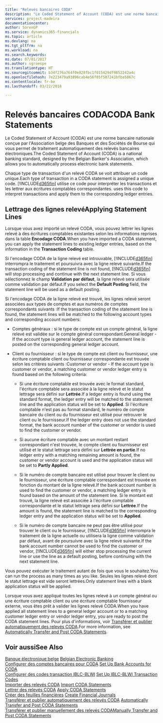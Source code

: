 ```yaml
---
title: "Relevés bancaires CODA"
description: "Le Coded Statement of Account (CODA) est une norme bancaire nationale conçue par l'Association belge des Banques et des Sociétés de Bourse qui vous permet de traitement automatiquement des relevés bancaires électroniques."
services: project-madeira
documentationcenter: 
author: SorenGP
ms.service: dynamics365-financials
ms.topic: article
ms.devlang: na
ms.tgt_pltfrm: na
ms.workload: na
ms.search.keywords: 
ms.date: 07/01/2017
ms.author: sgroespe
ms.translationtype: HT
ms.sourcegitcommit: b34f276a764f0e828fbc1f015429df9852242a4c
ms.openlocfilehash: 7e223479a93896cab4e56f85f587241bfba5867c
ms.contentlocale: fr-be
ms.lasthandoff: 03/22/2018

---
```

# <a name="coda-bank-statements"></a><span data-ttu-id="957de-103">Relevés bancaires CODA</span><span class="sxs-lookup"><span data-stu-id="957de-103">CODA Bank Statements</span></span>
<span data-ttu-id="957de-104">Le Coded Statement of Account (CODA) est une norme bancaire nationale conçue par l'Association belge des Banques et des Sociétés de Bourse qui vous permet de traitement automatiquement des relevés bancaires électroniques.</span><span class="sxs-lookup"><span data-stu-id="957de-104">The Coded Statement of Account (CODA) is a national banking standard, designed by the Belgian Banker's Association, which allows you to automatically process electronic bank statements.</span></span>  

<span data-ttu-id="957de-105">Chaque type de transaction d'un relevé CODA se voit attribuer un code unique.</span><span class="sxs-lookup"><span data-stu-id="957de-105">Each type of transaction in a CODA statement is assigned a unique code.</span></span> [!INCLUDE[d365fin](../../includes/d365fin_md.md)]<span data-ttu-id="957de-106"> utilise ce code pour interpréter les transactions et les lettrer aux écritures comptables correspondantes.</span><span class="sxs-lookup"><span data-stu-id="957de-106"> uses this code to interpret transactions and apply them to the corresponding ledger entries.</span></span>  

## <a name="applying-statement-lines"></a><span data-ttu-id="957de-107">Lettrage des lignes relevé</span><span class="sxs-lookup"><span data-stu-id="957de-107">Applying Statement Lines</span></span>  
<span data-ttu-id="957de-108">Lorsque vous avez importé un relevé CODA, vous pouvez lettrer les lignes relevé à des écritures comptables existantes selon les informations reprises dans la table **Encodage CODA**.</span><span class="sxs-lookup"><span data-stu-id="957de-108">When you have imported a CODA statement, you can apply the statement lines to existing ledger entries, based on the information in the **Transaction Coding** table.</span></span>  

<span data-ttu-id="957de-109">Si l'encodage CODA de la ligne relevé est introuvable, [!INCLUDE[d365fin](../../includes/d365fin_md.md)] interrompra le traitement et poursuivra avec la ligne relevé suivante.</span><span class="sxs-lookup"><span data-stu-id="957de-109">If the transaction coding of the statement line is not found, [!INCLUDE[d365fin](../../includes/d365fin_md.md)] will stop processing and continue with the next statement line.</span></span> <span data-ttu-id="957de-110">Si vous sélectionnez le champ **Validation par défaut**, la ligne relevé sera utilisée comme validation par défaut.</span><span class="sxs-lookup"><span data-stu-id="957de-110">If you select the **Default Posting** field, the statement line will be used as a default posting.</span></span>  

<span data-ttu-id="957de-111">Si l'encodage CODA de la ligne relevé est trouvé, les lignes relevé seront associées aux types de comptes et aux numéros de comptes correspondants suivants :</span><span class="sxs-lookup"><span data-stu-id="957de-111">If the transaction coding of the statement line is found, the statement lines will be matched to the following account types and corresponding account numbers:</span></span>  

- <span data-ttu-id="957de-112">Comptes généraux : si le type de compte est un compte général, la ligne relevé est validée sur le compte général correspondant.</span><span class="sxs-lookup"><span data-stu-id="957de-112">General ledger - If the account type is general ledger account, the statement line is posted on the corresponding general ledger account.</span></span>  

- <span data-ttu-id="957de-113">Client ou fournisseur : si le type de compte est client ou fournisseur, une écriture comptable client ou fournisseur correspondante est trouvée selon les critères suivants :</span><span class="sxs-lookup"><span data-stu-id="957de-113">Customer or vendor - If the account type is customer or vendor, a matching customer or vendor ledger entry is found based on the following criteria:</span></span>  

    - <span data-ttu-id="957de-114">Si une écriture comptable est trouvée avec le format standard, l'écriture comptable sera associée à la ligne relevé et le statut lettrage sera défini sur **Lettrée**.</span><span class="sxs-lookup"><span data-stu-id="957de-114">If a ledger entry is found using the standard format, the ledger entry will be matched to the statement line and the application status will be set to **Applied**.</span></span> <span data-ttu-id="957de-115">Si l'écriture comptable n'est pas au format standard, le numéro de compte bancaire du client ou du fournisseur est utilisé pour retrouver le client ou le fournisseur.</span><span class="sxs-lookup"><span data-stu-id="957de-115">If the ledger entry does not use the standard format, the bank account number of the customer or vendor is used to find the customer or vendor.</span></span>  

    - <span data-ttu-id="957de-116">Si aucune écriture comptable avec un montant restant correspondant n'est trouvée, le compte client ou fournisseur est utilisé et le statut lettrage sera défini sur **Lettrée en partie**.</span><span class="sxs-lookup"><span data-stu-id="957de-116">If no ledger entry with a matching remaining amount is found, the customer or vendor account is used and the application status will be set to **Partly Applied**.</span></span>  

    - <span data-ttu-id="957de-117">Si le numéro de compte bancaire est utilisé pour trouver le client ou le fournisseur, une écriture comptable correspondant est trouvée en fonction du montant de la ligne relevé.</span><span class="sxs-lookup"><span data-stu-id="957de-117">If the bank account number is used to find the customer or vendor, a matching ledger entry is found based on the amount of the statement line.</span></span> <span data-ttu-id="957de-118">Si le montant est trouvé, la ligne relevé est associée à l'écriture comptable correspondante et le statut lettrage sera défini sur **Lettrée**.</span><span class="sxs-lookup"><span data-stu-id="957de-118">If the amount is found, the statement line is matched to the corresponding ledger entry and the application status will be set to **Applied**.</span></span>  

    - <span data-ttu-id="957de-119">Si le numéro de compte bancaire ne peut pas être utilisé pour trouver le client ou le fournisseur, [!INCLUDE[d365fin](../../includes/d365fin_md.md)] interrompra le traitement de la ligne actuelle ou utilisera la ligne comme validation par défaut, avant de poursuivre avec la ligne relevé suivante.</span><span class="sxs-lookup"><span data-stu-id="957de-119">If the bank account number cannot be used to find the customer or vendor, [!INCLUDE[d365fin](../../includes/d365fin_md.md)] will either stop processing the current line or use the line as a default posting, before continuing with the next statement line.</span></span>  

<span data-ttu-id="957de-120">Vous pouvez exécuter le traitement autant de fois que vous le souhaitez.</span><span class="sxs-lookup"><span data-stu-id="957de-120">You can run the process as many times as you like.</span></span> <span data-ttu-id="957de-121">Seules les lignes relevé dont le statut lettrage est vide seront lettrées.</span><span class="sxs-lookup"><span data-stu-id="957de-121">Only statement lines with a blank application status will be applied.</span></span>  

<span data-ttu-id="957de-122">Lorsque vous avez appliqué toutes les lignes relevé à un compte général ou une écriture comptable client ou une écriture comptable fournisseur externe, vous êtes prêt à valider les lignes relevé CODA.</span><span class="sxs-lookup"><span data-stu-id="957de-122">When you have applied all statement lines to a general ledger account or to a matching customer ledger entry or vendor ledger entry, you are ready to post the CODA statement lines.</span></span> <span data-ttu-id="957de-123">Pour plus d'informations, voir [Transférer et publier automatiquement des relevés CODA](how-to-manually-transfer-and-post-coda-statements.md).</span><span class="sxs-lookup"><span data-stu-id="957de-123">For more information, see [Automatically Transfer and Post CODA Statements](how-to-manually-transfer-and-post-coda-statements.md).</span></span>  

## <a name="see-also"></a><span data-ttu-id="957de-124">Voir aussi</span><span class="sxs-lookup"><span data-stu-id="957de-124">See Also</span></span>  
 <span data-ttu-id="957de-125">[Banque électronique belge](belgian-electronic-banking.md) </span><span class="sxs-lookup"><span data-stu-id="957de-125">[Belgian Electronic Banking](belgian-electronic-banking.md) </span></span>  
 <span data-ttu-id="957de-126">[Configurer des comptes bancaires pour CODA](how-to-set-up-bank-accounts-for-coda.md) </span><span class="sxs-lookup"><span data-stu-id="957de-126">[Set Up Bank Accounts for CODA](how-to-set-up-bank-accounts-for-coda.md) </span></span>  
 <span data-ttu-id="957de-127">[Configurer des codes transaction IBLC-BLWI](how-to-set-up-iblc-blwi-transaction-codes.md) </span><span class="sxs-lookup"><span data-stu-id="957de-127">[Set Up IBLC-BLWI Transaction Codes](how-to-set-up-iblc-blwi-transaction-codes.md) </span></span>  
 <span data-ttu-id="957de-128">[Importer des relevés CODA](how-to-import-coda-statements.md) </span><span class="sxs-lookup"><span data-stu-id="957de-128">[Import CODA Statements](how-to-import-coda-statements.md) </span></span>  
 <span data-ttu-id="957de-129">[Lettrer des relevés CODA](how-to-apply-coda-statements.md) </span><span class="sxs-lookup"><span data-stu-id="957de-129">[Apply CODA Statements](how-to-apply-coda-statements.md) </span></span>  
 <span data-ttu-id="957de-130">[Créer des feuilles financières](how-to-create-financial-journals.md) </span><span class="sxs-lookup"><span data-stu-id="957de-130">[Create Financial Journals](how-to-create-financial-journals.md) </span></span>  
 <span data-ttu-id="957de-131">[Transférer et publier automatiquement des relevés CODA](how-to-automatically-transfer-and-post-coda-statements.md) </span><span class="sxs-lookup"><span data-stu-id="957de-131">[Automatically Transfer and Post CODA Statements](how-to-automatically-transfer-and-post-coda-statements.md) </span></span>  
 [<span data-ttu-id="957de-132">Transférer et publier manuellement des relevés CODA</span><span class="sxs-lookup"><span data-stu-id="957de-132">Manually Transfer and Post CODA Statements</span></span>](how-to-manually-transfer-and-post-coda-statements.md)

